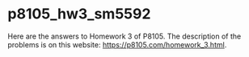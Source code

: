 # p8105_hw3_sm5592

Here are the answers to Homework 3 of P8105. The description of the problems is on this website: https://p8105.com/homework_3.html.